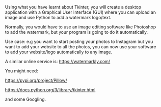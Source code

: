 Using what you have learnt about Tkinter, you will create a desktop application
with a Graphical User Interface (GUI) where you can upload an image and use
Python to add a watermark logo/text.

Normally, you would have to use an image editing software like Photoshop to add
the watermark, but your program is going to do it automatically.

Use case: e.g you want to start posting your photos to Instagram but you want
to add your website to all the photos, you can now use your software to add
your website/logo automatically to any image.

A similar online service is: https://watermarkly.com/

You might need:

https://pypi.org/project/Pillow/

https://docs.python.org/3/library/tkinter.html

and some Googling.
